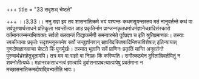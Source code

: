 +++
title = "33 सदृशञ् चेष्टते"

+++
।।3.33।। ननु राज्ञ इव तव शासनातिक्रमे भयं पश्यन्तः कथमसूयन्तस्तव मतं
नानुवर्तन्ते कथं वा सर्वपुरुषार्थसाधने प्रतिकूला भवन्तीत्यत आह
प्रकृतिर्नाम प्राग्जन्मकृतधर्माधर्मज्ञानेच्छादिसंस्कारो
वर्तमानजन्मन्यभिव्यक्तः सर्वतो बलवान्तं विद्याकर्मणी समन्वारभेते
पूर्वप्रज्ञा च इति श्रुतिप्रमाणकः। तस्याः स्वकीयायाः प्रकृतेः
सदृशमनुरूपमेव सर्वो जन्तुर्ज्ञानवान् ब्रह्मविदपिपश्वादिभिश्चाविशेषात्
इतिन्यायात् गुणदोषज्ञानवान्वा चेष्टते किं पुनर्मूर्खः। तस्मात् भूतानि
सर्वे प्राणिनः प्रकृतिं यान्ति अनुवर्तन्ते पुरुषार्थभ्रंशहेतुभूतामपि।
तत्र मम वा राज्ञो वा निग्रहः किं करिष्यति। रागौत्कठ्येन
दुरितान्निवर्तयितुं न शक्नोतीत्यर्थः। महानरकसाधनत्वं ज्ञात्वापि
दुर्वासनाप्राबल्यात्पापेषु प्रवर्तमाना न मच्छासनातिक्रमदोषाद्बिभ्यतीति
भावः।
